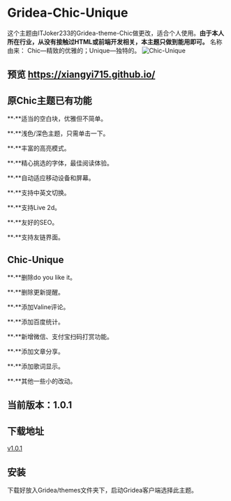 # Gridea-Chic-Unique
这个主题由ITJoker233的Gridea-theme-Chic做更改，适合个人使用。**由于本人所在行业，从没有接触过HTML或前端开发相关，本主题只做到能用即可。**
名称由来：
Chic—精致的优雅的；Unique—独特的。
![Chic-Unique](https://i.loli.net/2020/01/22/I2oZv8Ql7RuOcDi.png)
## 预览 https://xiangyi715.github.io/
## 原Chic主题已有功能
**·**适当的空白块，优雅但不简单。

**·**浅色/深色主题，只需单击一下。

**·**丰富的高亮模式。

**·**精心挑选的字体，最佳阅读体验。

**·**自动适应移动设备和屏幕。

**·**支持中英文切换。

**·**支持Live 2d。

**·**友好的SEO。

**·**支持友链界面。
## Chic-Unique
**·**删除do you like it。

**·**删除更新提醒。

**·**添加Valine评论。

**·**添加百度统计。

**·**新增微信、支付宝扫码打赏功能。

**·**添加文章分享。

**·**添加歌词显示。

**·**其他一些小的改动。
## 当前版本：1.0.1
## 下载地址
[v1.0.1](https://github.com/xiangyi715/Gridea-Chic-Unique/releases/tag/1.0.1)
## 安装
下载好放入Gridea/themes文件夹下，启动Gridea客户端选择此主题。


